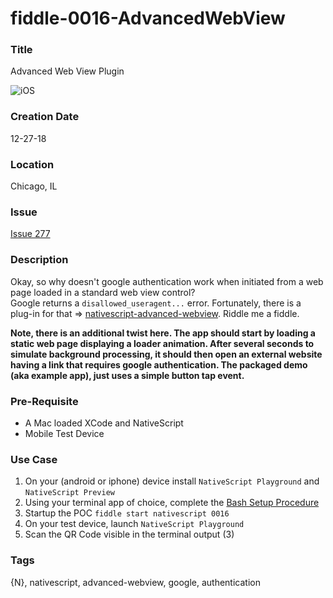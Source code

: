fiddle-0016-AdvancedWebView
======

### Title

Advanced Web View Plugin


![iOS](https://i.imgur.com/YqQuk6r.gifv)


### Creation Date

12-27-18


### Location

Chicago, IL


### Issue

[Issue 277](https://github.com/bradyhouse/house/issues/277)


### Description

Okay, so why doesn't google authentication work when initiated from a web page loaded in a standard web view control?  
Google returns a `disallowed_useragent...` error.  Fortunately, there is a plug-in for that => 
[nativescript-advanced-webview](https://github.com/bradmartin/nativescript-advanced-webview). Riddle me a fiddle.

__Note, there is an additional twist here.  The app should start by loading a static web page displaying a loader 
animation.  After several seconds to simulate background processing, it should then open an external website having a 
link that requires google authentication. The packaged demo (aka example app), just uses a simple button tap event.__


### Pre-Requisite

*   A Mac loaded XCode and NativeScript
*   Mobile Test Device


### Use Case

1.  On your (android or iphone) device install `NativeScript Playground` and `NativeScript Preview`
2.  Using your terminal app of choice, complete the [Bash Setup Procedure](https://github.com/bradyhouse/house/wiki/Setup-(Mac-OS))
3.  Startup the POC `fiddle start nativescript 0016`
4.  On your test device, launch `NativeScript Playground`
5.  Scan the QR Code visible in the terminal output (3)


### Tags

{N}, nativescript, advanced-webview, google, authentication
